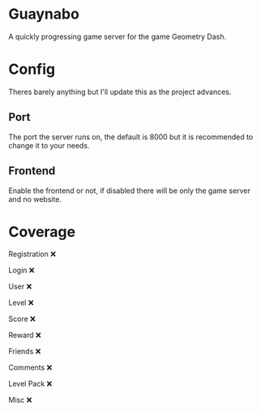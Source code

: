 # Guaynabo
A quickly progressing game server for the game Geometry Dash.
# Config
Theres barely anything but I'll update this as the project advances.
## Port
The port the server runs on, the default is 8000 but it is recommended to change it to your needs.
## Frontend
Enable the frontend or not, if disabled there will be only the game server and no website.
# Coverage
Registration :x:

Login :x:

User :x:

Level :x:

Score :x:

Reward :x:

Friends :x:

Comments :x:

Level Pack :x:

Misc :x: